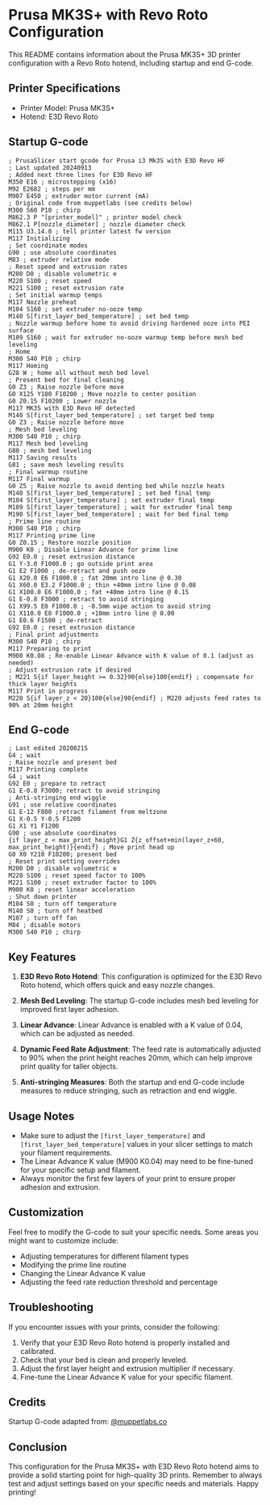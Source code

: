 # Prusa MK3S+ with Revo Roto Configuration

This README contains information about the Prusa MK3S+ 3D printer configuration with a Revo Roto hotend, including startup and end G-code.

## Printer Specifications

- Printer Model: Prusa MK3S+
- Hotend: E3D Revo Roto

## Startup G-code

```gcode
; PrusaSlicer start gcode for Prusa i3 Mk3S with E3D Revo HF
; Last updated 20240913
; Added next three lines for E3D Revo HF
M350 E16 ; microstepping (x16)
M92 E2682 ; steps per mm
M907 E450 ; extruder motor current (mA)
; Original code from muppetlabs (see credits below)
M300 S60 P10 ; chirp
M862.3 P "[printer_model]" ; printer model check
M862.1 P[nozzle_diameter] ; nozzle diameter check
M115 U3.14.0 ; tell printer latest fw version
M117 Initializing
; Set coordinate modes
G90 ; use absolute coordinates
M83 ; extruder relative mode
; Reset speed and extrusion rates
M200 D0 ; disable volumetric e
M220 S100 ; reset speed
M221 S100 ; reset extrusion rate
; Set initial warmup temps
M117 Nozzle preheat
M104 S160 ; set extruder no-ooze temp
M140 S[first_layer_bed_temperature] ; set bed temp
; Nozzle warmup before home to avoid driving hardened ooze into PEI surface
M109 S160 ; wait for extruder no-ooze warmup temp before mesh bed leveling
; Home
M300 S40 P10 ; chirp
M117 Homing
G28 W ; home all without mesh bed level
; Present bed for final cleaning
G0 Z3 ; Raise nozzle before move
G0 X125 Y180 F10200 ; Move nozzle to center position
G0 Z0.15 F10200 ; Lower nozzle
M117 MK3S with E3D Revo HF detected
M140 S[first_layer_bed_temperature] ; set target bed temp
G0 Z3 ; Raise nozzle before move
; Mesh bed leveling
M300 S40 P10 ; chirp
M117 Mesh bed leveling
G80 ; mesh bed leveling
M117 Saving results
G81 ; save mesh leveling results
; Final warmup routine
M117 Final warmup
G0 Z5 ; Raise nozzle to avoid denting bed while nozzle heats
M140 S[first_layer_bed_temperature] ; set bed final temp
M104 S[first_layer_temperature] ; set extruder final temp
M109 S[first_layer_temperature] ; wait for extruder final temp
M190 S[first_layer_bed_temperature] ; wait for bed final temp
; Prime line routine
M300 S40 P10 ; chirp
M117 Printing prime line
G0 Z0.15 ; Restore nozzle position
M900 K0 ; Disable Linear Advance for prime line
G92 E0.0 ; reset extrusion distance
G1 Y-3.0 F1000.0 ; go outside print area
G1 E2 F1000 ; de-retract and push ooze
G1 X20.0 E6 F1000.0 ; fat 20mm intro line @ 0.30
G1 X60.0 E3.2 F1000.0 ; thin +40mm intro line @ 0.08
G1 X100.0 E6 F1000.0 ; fat +40mm intro line @ 0.15
G1 E-0.8 F3000 ; retract to avoid stringing
G1 X99.5 E0 F1000.0 ; -0.5mm wipe action to avoid string
G1 X110.0 E0 F1000.0 ; +10mm intro line @ 0.00
G1 E0.6 F1500 ; de-retract
G92 E0.0 ; reset extrusion distance
; Final print adjustments
M300 S40 P10 ; chirp
M117 Preparing to print
M900 K0.08 ; Re-enable Linear Advance with K value of 0.1 (adjust as needed)
; Adjust extrusion rate if desired
; M221 S{if layer_height >= 0.32}90{else}100{endif} ; compensate for thick layer heights
M117 Print in progress
M220 S{if layer_z < 20}100{else}90{endif} ; M220 adjusts feed rates to 90% at 20mm height
```

## End G-code

```gcode
; Last edited 20200215
G4 ; wait
; Raise nozzle and present bed
M117 Printing complete
G4 ; wait
G92 E0 ; prepare to retract
G1 E-0.8 F3000; retract to avoid stringing
; Anti-stringing end wiggle
G91 ; use relative coordinates
G1 E-12 F800 ;retract filament from meltzone
G1 X-0.5 Y-0.5 F1200
G1 X1 Y1 F1200
G90 ; use absolute coordinates
{if layer_z < max_print_height}G1 Z{z_offset+min(layer_z+60, max_print_height)}{endif} ; Move print head up
G0 X0 Y210 F10200; present bed
; Reset print setting overrides
M200 D0 ; disable volumetric e
M220 S100 ; reset speed factor to 100%
M221 S100 ; reset extruder factor to 100%
M900 K0 ; reset linear acceleration
; Shut down printer
M104 S0 ; turn off temperature
M140 S0 ; turn off heatbed
M107 ; turn off fan
M84 ; disable motors
M300 S40 P10 ; chirp
```

## Key Features

1. **E3D Revo Roto Hotend**: This configuration is optimized for the E3D Revo Roto hotend, which offers quick and easy nozzle changes.

2. **Mesh Bed Leveling**: The startup G-code includes mesh bed leveling for improved first layer adhesion.

3. **Linear Advance**: Linear Advance is enabled with a K value of 0.04, which can be adjusted as needed.

4. **Dynamic Feed Rate Adjustment**: The feed rate is automatically adjusted to 90% when the print height reaches 20mm, which can help improve print quality for taller objects.

5. **Anti-stringing Measures**: Both the startup and end G-code include measures to reduce stringing, such as retraction and end wiggle.

## Usage Notes

- Make sure to adjust the `[first_layer_temperature]` and `[first_layer_bed_temperature]` values in your slicer settings to match your filament requirements.
- The Linear Advance K value (M900 K0.04) may need to be fine-tuned for your specific setup and filament.
- Always monitor the first few layers of your print to ensure proper adhesion and extrusion.

## Customization

Feel free to modify the G-code to suit your specific needs. Some areas you might want to customize include:

- Adjusting temperatures for different filament types
- Modifying the prime line routine
- Changing the Linear Advance K value
- Adjusting the feed rate reduction threshold and percentage

## Troubleshooting

If you encounter issues with your prints, consider the following:

1. Verify that your E3D Revo Roto hotend is properly installed and calibrated.
2. Check that your bed is clean and properly leveled.
3. Adjust the first layer height and extrusion multiplier if necessary.
4. Fine-tune the Linear Advance K value for your specific filament.

## Credits

Startup G-code adapted from: [@muppetlabs.co](https://muppetlabs.co/3dprinting_prusaslicer_start_gcode_mk3.html)

## Conclusion

This configuration for the Prusa MK3S+ with E3D Revo Roto hotend aims to provide a solid starting point for high-quality 3D prints. Remember to always test and adjust settings based on your specific needs and materials. Happy printing!
